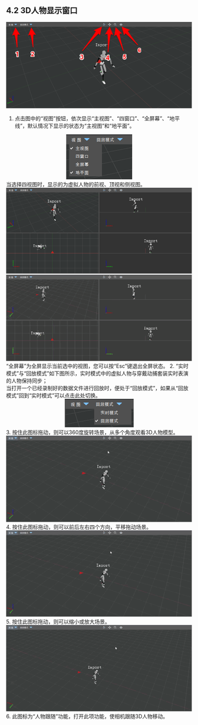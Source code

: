 ## 4.2 3D人物显示窗口
<div align=center>
<img src="https://raw.githubusercontent.com/FOHEART/MotionVenusHelp/v1.3.4/software/main3d.png"/>
</div>

1. 点击图中的“视图”按钮，依次显示“主视图”、“四窗口”、“全屏幕”、“地平线”，默认情况下显示的状态为“主视图”和“地平面”。<br>
<div align=center>
<img src="https://raw.githubusercontent.com/FOHEART/MotionVenusHelp/v1.3.4/software/viewsetting.png"/>
</div>
当选择四视图时，显示的为虚拟人物的前视、顶视和侧视图。<br>
<div align=center>
<img src="https://raw.githubusercontent.com/FOHEART/MotionVenusHelp/v1.3.4/software/fourview.png"/>
</div>
<div align=center>
<img src="https://raw.githubusercontent.com/FOHEART/MotionVenusHelp/v1.3.4/software/view3dfourview.GIF"/>
</div>
“全屏幕”为全屏显示当前选中的视图，您可以按“Esc”键退出全屏状态。
2. “实时模式”与“回放模式”如下图所示，实时模式中的虚拟人物与穿戴动捕套装实时表演的人物保持同步；<br>
当打开一个已经录制好的数据文件进行回放时，便处于“回放模式”，如果从“回放模式”回到“实时模式”可以点击此处切换。<br>
<div align=center>
<img src="https://raw.githubusercontent.com/FOHEART/MotionVenusHelp/v1.3.4/software/realtimeNreplay.png"/>
</div>
3. 按住此图标拖动，则可以360度旋转场景，从多个角度观看3D人物模型。<br>
<div align=center>
<img src="https://raw.githubusercontent.com/FOHEART/MotionVenusHelp/v1.3.4/software/view3drotate.GIF"/>
</div>
4. 按住此图标拖动，则可以前后左右四个方向，平移拖动场景。<br>
<div align=center>
<img src="https://raw.githubusercontent.com/FOHEART/MotionVenusHelp/v1.3.4/software/view3dtranslate.GIF"/>
</div>
5. 按住此图标拖动，则可以缩小或放大场景。<br>
<div align=center>
<img src="https://raw.githubusercontent.com/FOHEART/MotionVenusHelp/v1.3.4/software/view3dzoom.GIF"/>
</div>
6. 此图标为“人物跟随”功能，打开此项功能，使相机跟随3D人物移动。
